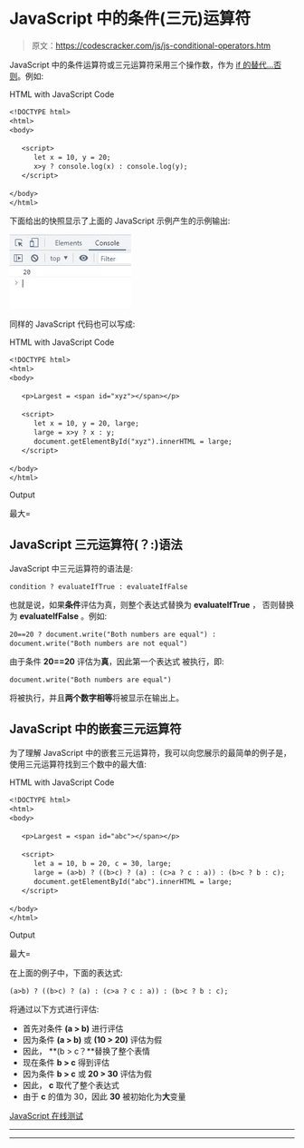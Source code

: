 # JavaScript 中的条件(三元)运算符

> 原文：<https://codescracker.com/js/js-conditional-operators.htm>

JavaScript 中的条件运算符或三元运算符采用三个操作数，作为 [if 的替代...否则](/js/js-if-else-statement.htm)。例如:

HTML with JavaScript Code

```
<!DOCTYPE html>
<html>
<body>

   <script>
      let x = 10, y = 20;
      x>y ? console.log(x) : console.log(y);
   </script>

</body>
</html>
```

下面给出的快照显示了上面的 JavaScript 示例产生的示例输出:

![javascript conditional operator](img/27d425008648701ea50fbd7122ace5d2.png)

同样的 JavaScript 代码也可以写成:

HTML with JavaScript Code

```
<!DOCTYPE html>
<html>
<body>

   <p>Largest = <span id="xyz"></span></p>

   <script>
      let x = 10, y = 20, large;
      large = x>y ? x : y;
      document.getElementById("xyz").innerHTML = large;
   </script>

</body>
</html>
```

Output

最大=

## JavaScript 三元运算符(？:)语法

JavaScript 中三元运算符的语法是:

```
condition ? evaluateIfTrue : evaluateIfFalse
```

也就是说，如果**条件**评估为真，则整个表达式替换为 **evaluateIfTrue** ， 否则替换为 **evaluateIfFalse** 。例如:

```
20==20 ? document.write("Both numbers are equal") : document.write("Both numbers are not equal")
```

由于条件 **20==20** 评估为**真**，因此第一个表达式 被执行，即:

```
document.write("Both numbers are equal")
```

将被执行，并且**两个数字相等**将被显示在输出上。

## JavaScript 中的嵌套三元运算符

为了理解 JavaScript 中的嵌套三元运算符，我可以向您展示的最简单的例子是，使用三元运算符找到三个数中的最大值:

HTML with JavaScript Code

```
<!DOCTYPE html>
<html>
<body>

   <p>Largest = <span id="abc"></span></p>

   <script>
      let a = 10, b = 20, c = 30, large;
      large = (a>b) ? ((b>c) ? (a) : (c>a ? c : a)) : (b>c ? b : c);
      document.getElementById("abc").innerHTML = large;
   </script>

</body>
</html>
```

Output

最大=

在上面的例子中，下面的表达式:

```
(a>b) ? ((b>c) ? (a) : (c>a ? c : a)) : (b>c ? b : c);
```

将通过以下方式进行评估:

*   首先对条件 **(a > b)** 进行评估
*   因为条件 **(a > b)** 或 **(10 > 20)** 评估为假
*   因此， **(b > c？**替换了整个表情
*   现在条件 **b > c** 得到评估
*   因为条件 **b > c** 或 **20 > 30** 评估为假
*   因此， **c** 取代了整个表达式
*   由于 **c** 的值为 30，因此 **30** 被初始化为**大**变量

[JavaScript 在线测试](/exam/showtest.php?subid=6)

* * *

* * *